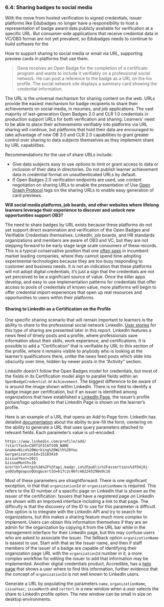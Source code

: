 ### 6.4: Sharing badges to social media

With the move from hosted verification to signed credentials, issuer platforms like Edubadges no longer have a responsibility to host a representation of badge award data publicly available for verification at a specific URL. But consumer-side applications that receive credential data in VC/OB3 format are not yet prevalent, so Edubadges needs to continue to build software for the

How to support sharing to social media or email via URL, supporting preview cards in platforms that use them.

> Gene receives an Open Badge for the completion of a certificate program and wants to include it verifiably on a professional social network. He can post a reference to the badge as a URL on the his profile. The social network site displays a summary card showing the credential information.

The URL is the universal mechanism for sharing content on the web. URLs provide the easiest mechanism for badge recipients to share their achievements on social media, in resumes, and job applications. The vast majority of last-generation Open Badges 2.0 and CLR 1.0 credentials in production support URLs for both verification and sharing. Learners’ need to be able to place their achievements verifiably into platforms via URL sharing will continue, but platforms that hold their data are encouraged to take advantage of new OB 3.0 and CLR 2.0 capabilities to grant greater control over sharing to data subjects themselves as they implement share by URL capabilities.

Recommendations for the use of share URLs include:

*   Give data subjects easy to use options to limit or grant access to data or inclusion of their data in directories. Do not publish learner achievement data in credential format on unauthenticated URLs by default.
*   If Open Badges 2.0 verification endpoints are used, use content negotiation on sharing URLs to enable the presentation of Use [Open Graph Protocol](https://ogp.me) tags on the sharing URLs to enable easy generation of card previews.

**Will social media platforms, job boards, and other websites where lifelong learners leverage their experience to discover and unlock new opportunities support OB3?**

The need to share badges by URL exists because these platforms do not yet support direct examination and verification of the Open Badges and Verifiable Credentials themselves. LinkedIn, job boards, and HR standards organizations and members are aware of OB3 and VC, but they are not stepping forward to be early stage large scale consumers of these records. This is a typical conservative position that one [often sees](https://en.wikipedia.org/wiki/The_Innovator's_Dilemma) in incumbent market leading companies, where they cannot spend time adopting experimental technologies because they are too busy responding to customer and business needs. It is not an indication that these platforms will not adopt digital credentials, it’s just a sign that the credentials are not yet perceived to be a significant source of value. Once the killer apps develop, and easy to use implementation patterns for credentials that offer access to pools of credentials of known value, more platforms will begin to offer credential import experiences that open up real resources and opportunities to users within their platforms.

#### Sharing to LinkedIn as a Certification on the Profile

One specific sharing scenario that will remain important to learners is the ability to share to the professional social network LinkedIn. [User stories](#share-a-badge-to-linkedin-as-a-certification-on-a-users-profile) for this type of sharing are presented later in this report. LinkedIn features a news feed of timely posts and a profile, where professionals save information about their skills, work experience, and certifications. It is possible to add a “Certification” that is verifiable by URL to this section of the profile, where it remains visible to anybody who is looking at the learner’s qualifications there, unlike the news feed posts which slide into obscurity over time, hidden by newer posts in the “Activity” section.

LinkedIn doesn’t follow the Open Badges model for credentials, but most of the fields in its Certification model align to parallel fields within an `OpenBadgeCredential` or `Achievement`. The biggest difference to be aware of is around the image shown within LinkedIn. There is no field to identify a badge image per certification, but if an issuer is identified among organizations that have established a [LinkedIn Page](https://business.linkedin.com/marketing-solutions/linkedin-pages), the issuer’s profile picture/logo uploaded to that LinkedIn Page is shown on the learner’s profile.

Here is an example of a URL that opens an Add to Page form. LinkedIn has detailed [documentation](https://addtoprofile.linkedin.com/) about the ability to pre-fill the form, centering on the ability to generate a URL that uses query parameters attached to relevant fields. Each parameter’s value is url-encoded.

    https://www.linkedin.com/profile/add/
    ?startTask=CERTIFICATION_NAME
    &name=Nice%20Working%20With%20You
    &organizationId=15183410
    &issueYear=2021
    &issueMonth=10
    &certUrl=https%3A%2F%2Fapi.badgr.io%2Fpublic%2Fassertions%2FO4jOj-yoQUy0geapsoQUug&certId=617c2c46fc482245298e9c16

Most of these parameters are straightforward. There is one significant exception, in that that `organizationId` or `organizationName` is required. This refers to the ID number of a specific page on LinkedIn that is shown as the issuer of the certification. Issuers that have a registered page on LinkedIn are shown with an improved interface including a link to that page. The difficulty is that the discovery of the ID to use for this parameter is difficult. One option is to integrate with the LinkedIn API and try to search for organizations, but this makes a sharing feature much more complex to implement. Users can obtain this information themselves if they are an admin for the organization by copying it from the URL bar while in the management interface for their LinkedIn page, but this may confuse users who are asked to associate the issuer. The fallback option `organizationName` is easiest to use. Start with that as the issuer name, and then if staff members of the issuer of a badge are capable of identifying their organization page URL with the `organizationId` number in it, a more complex workflow for editing the issuer to add that information may be implemented. Another digital credentials product, Accredible, has a [help page](https://help.accredible.com/how-do-i-find-my-linkedin-organization-id) that shows a user where to find this information, further evidence that the concept of `organizationId` is not well known to LinkedIn users.

Generate a URL by populating the parameters `name`, `organizationName`, `issueYear`, `issueMonth` and `certUrl` in a new window when a user selects the share to LinkedIn profile option. The new window can be small in size on desktop environments.